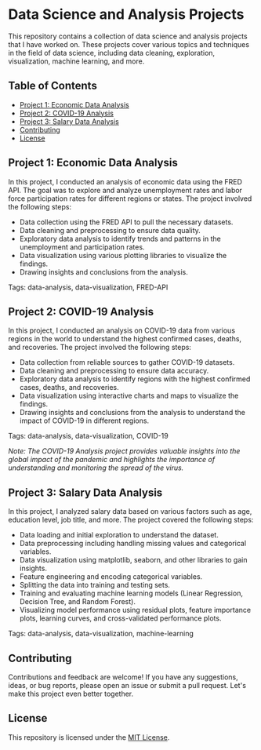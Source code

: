 # Data Science and Analysis Projects

This repository contains a collection of data science and analysis projects that I have worked on. These projects cover various topics and techniques in the field of data science, including data cleaning, exploration, visualization, machine learning, and more.

## Table of Contents

- [Project 1: Economic Data Analysis](https://github.com/Martins-Code/DataScienceProjects/blob/main/covid_analysis.ipynb)
- [Project 2: COVID-19 Analysis](https://github.com/Martins-Code/DataScienceProjects/blob/main/economic_data.ipynb)
- [Project 3: Salary Data Analysis](https://github.com/Martins-Code/DataScienceProjects/blob/main/salary_analysis.ipynb)
- [Contributing](#contributing)
- [License](#license)

## Project 1: Economic Data Analysis

In this project, I conducted an analysis of economic data using the FRED API. The goal was to explore and analyze unemployment rates and labor force participation rates for different regions or states. The project involved the following steps:

- Data collection using the FRED API to pull the necessary datasets.
- Data cleaning and preprocessing to ensure data quality.
- Exploratory data analysis to identify trends and patterns in the unemployment and participation rates.
- Data visualization using various plotting libraries to visualize the findings.
- Drawing insights and conclusions from the analysis.

Tags: data-analysis, data-visualization, FRED-API

## Project 2: COVID-19 Analysis

In this project, I conducted an analysis on COVID-19 data from various regions in the world to understand the highest confirmed cases, deaths, and recoveries. The project involved the following steps:

- Data collection from reliable sources to gather COVID-19 datasets.
- Data cleaning and preprocessing to ensure data accuracy.
- Exploratory data analysis to identify regions with the highest confirmed cases, deaths, and recoveries.
- Data visualization using interactive charts and maps to visualize the findings.
- Drawing insights and conclusions from the analysis to understand the impact of COVID-19 in different regions.

Tags: data-analysis, data-visualization, COVID-19

_Note: The COVID-19 Analysis project provides valuable insights into the global impact of the pandemic and highlights the importance of understanding and monitoring the spread of the virus._

## Project 3: Salary Data Analysis

In this project, I analyzed salary data based on various factors such as age, education level, job title, and more. The project covered the following steps:

- Data loading and initial exploration to understand the dataset.
- Data preprocessing including handling missing values and categorical variables.
- Data visualization using matplotlib, seaborn, and other libraries to gain insights.
- Feature engineering and encoding categorical variables.
- Splitting the data into training and testing sets.
- Training and evaluating machine learning models (Linear Regression, Decision Tree, and Random Forest).
- Visualizing model performance using residual plots, feature importance plots, learning curves, and cross-validated performance plots.

Tags: data-analysis, data-visualization, machine-learning

## Contributing

Contributions and feedback are welcome! If you have any suggestions, ideas, or bug reports, please open an issue or submit a pull request. Let's make this project even better together.

## License

This repository is licensed under the [MIT License](https://opensource.org/licenses/MIT).
